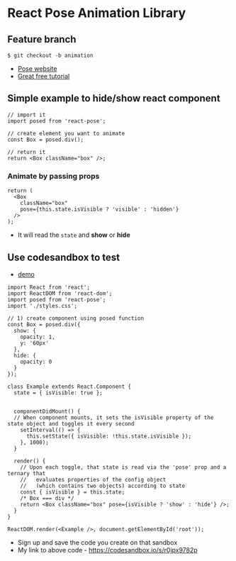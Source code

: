 # React Pose Animation Library

## Feature branch
`$ git checkout -b animation`

* [Pose website]( )
* [Great free tutorial](https://popmotion.io/pose/learn/get-started/)

## Simple example to hide/show react component
```
// import it
import posed from 'react-pose';

// create element you want to animate
const Box = posed.div();

// return it
return <Box className="box" />;
```

### Animate by passing props
```
return (
  <Box
    className="box"
    pose={this.state.isVisible ? 'visible' : 'hidden'}
  />
);
```

* It will read the `state` and **show** or **hide**

## Use codesandbox to test
* [demo](https://codesandbox.io/s/qz0zyqwnqq)

```
import React from 'react';
import ReactDOM from 'react-dom';
import posed from 'react-pose'; 
import './styles.css';

// 1) create component using posed function
const Box = posed.div({
  show: {
    opacity: 1,
    y: '60px'
  },
  hide: {
    opacity: 0
  }
});

class Example extends React.Component {
  state = { isVisible: true };


  componentDidMount() {
  // When component mounts, it sets the isVisible property of the state object and toggles it every second
    setInterval(() => {
      this.setState({ isVisible: !this.state.isVisible });
    }, 1000);
  }

  render() {
    // Upon each toggle, that state is read via the 'pose' prop and a ternary that
    //   evaluates properties of the config object
    //   (which contains two objects) according to state
    const { isVisible } = this.state;
    /* Box === div */
    return <Box className="box" pose={isVisible ? 'show' : 'hide'} />;
  }
}

ReactDOM.render(<Example />, document.getElementById('root'));
```

* Sign up and save the code you create on that sandbox
* My link to above code - https://codesandbox.io/s/r0jpx9782p
